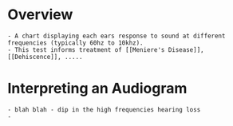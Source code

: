 # Overview
	- A chart displaying each ears response to sound at different frequencies (typically 60hz to 10khz).
	- This test informs treatment of [[Meniere's Disease]], [[Dehiscence]], .....
# Interpreting an Audiogram
	- blah blah - dip in the high frequencies hearing loss
	-